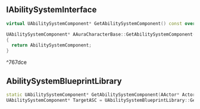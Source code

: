 
## IAbilitySystemInterface
```cpp
virtual UAbilitySystemComponent* GetAbilitySystemComponent() const override;

UAbilitySystemComponent* AAuraCharacterBase::GetAbilitySystemComponent() const  
{  
  return AbilitySystemComponent;  
}
```

^767dce

## AbilitySystemBlueprintLibrary
```cpp 
static UAbilitySystemComponent* GetAbilitySystemComponent(AActor* Actor);
UAbilitySystemComponent* TargetASC = UAbilitySystemBlueprintLibrary::GetAbilitySystemComponent(Target);
```


